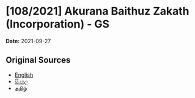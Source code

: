 # [108/2021] Akurana Baithuz Zakath (Incorporation) - GS

**Date:** 2021-09-27

## Original Sources

- [English](https://documents.gov.lk/view/bills/2021/9/108-2021_E.pdf)
- [සිංහල](https://documents.gov.lk/view/bills/2021/9/108-2021_S.pdf)
- [தமிழ்](https://documents.gov.lk/view/bills/2021/9/108-2021_T.pdf)

